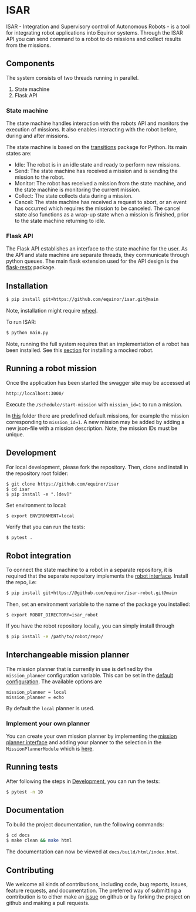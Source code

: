 # ISAR

ISAR - Integration and Supervisory control of Autonomous Robots - is a tool for integrating robot applications into
Equinor systems. Through the ISAR API you can send command to a robot to do missions and collect results from the
missions.

## Components

The system consists of two threads running in parallel.

1. State machine
1. Flask API

### State machine

The state machine handles interaction with the robots API and monitors the execution of missions. It also enables
interacting with the robot before, during and after missions.

The state machine is based on the [transitions](https://github.com/pytransitions/transitions) package for Python. Its
main states are:

- Idle: The robot is in an idle state and ready to perform new missions.
- Send: The state machine has received a mission and is sending the mission to the robot.
- Monitor: The robot has received a mission from the state machine, and the state machine is monitoring the current
  mission.
- Collect: The state collects data during a mission.
- Cancel: The state machine has received a request to abort, or an event has occurred which requires the mission to be
  canceled. The cancel state also functions as a wrap-up state when a mission is finished, prior to the state machine
  returning to idle.

### Flask API

The Flask API establishes an interface to the state machine for the user. As the API and state machine are separate
threads, they communicate through python queues. The main flask extension used for the API design is
the [flask-restx](https://github.com/python-restx/flask-restx) package.

## Installation

```bash
$ pip install git+https://github.com/equinor/isar.git@main
```

Note, installation might require [wheel](https://pypi.org/project/wheel/).

To run ISAR:

```bash
$ python main.py
```

Note, running the full system requires that an implementation of a robot has been installed. See
this [section](#robot-integration) for installing a mocked robot.

## Running a robot mission

Once the application has been started the swagger site may be accessed at

```
http://localhost:3000/
```

Execute the `/schedule/start-mission` with `mission_id=1` to run a mission.

In [this](./src/isar/config/pre_defined_missions) folder there are predefined default missions, for example the mission
corresponding to `mission_id=1`. A new mission may be added by adding a new json-file with a mission description. Note,
the mission IDs must be unique.

## <a name="dev"></a>Development

For local development, please fork the repository. Then, clone and install in the repository root folder:

```
$ git clone https://github.com/equinor/isar
$ cd isar
$ pip install -e ".[dev]"
```

Set environment to local:

```
$ export ENVIRONMENT=local
```

Verify that you can run the tests:

```bash
$ pytest .
```

## Robot integration

To connect the state machine to a robot in a separate repository, it is required that the separate repository implements
the [robot interface](https://github.com/equinor/isar/blob/main/src/robot_interfaces/robot_interface.py). Install the
repo, i.e:

```bash
$ pip install git+https://@github.com/equinor/isar-robot.git@main
```

Then, set an environment variable to the name of the package you installed:

```
$ export ROBOT_DIRECTORY=isar_robot
```

If you have the robot repository locally, you can simply install through

```bash
$ pip install -e /path/to/robot/repo/
```

## Interchangeable mission planner

The mission planner that is currently in use is defined by the `mission_planner` configuration variable. This can be set
in the [default configuration](./src/isar/config/default.ini). The available options are

```
mission_planner = local
mission_planner = echo
```

By default the `local` planner is used.

### Implement your own planner

You can create your own mission planner by implementing
the [mission planner interface](./src/isar/mission_planner/mission_planner_interface.py) and adding your planner to the
selection in the `MissionPlannerModule` which is [here](./src/isar/modules.py).

## Running tests

After following the steps in [Development](#dev), you can run the tests:

```bash
$ pytest -n 10
```

## Documentation

To build the project documentation, run the following commands:

```bash
$ cd docs
$ make clean && make html
```

The documentation can now be viewed at `docs/build/html/index.html`.

## Contributing

We welcome all kinds of contributions, including code, bug reports, issues, feature requests, and documentation. The
preferred way of submitting a contribution is to either make an [issue](https://github.com/equinor/isar/issues) on
github or by forking the project on github and making a pull requests.
